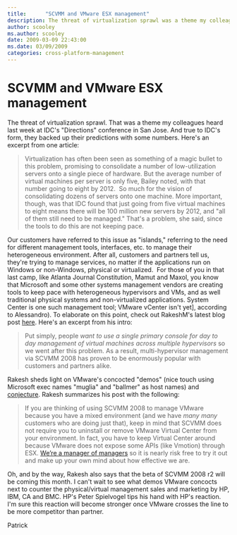 ```yaml
---
title:      "SCVMM and VMware ESX management"
description: The threat of virtualization sprawl was a theme my colleagues heard last week at IDC's Directions conference in San Jose CA.
author: scooley
ms.author: scooley
date: 2009-03-09 22:43:00
ms.date: 03/09/2009
categories: cross-platform-management
---
```

# SCVMM and VMware ESX management

The threat of virtualization sprawl. That was a theme my colleagues heard last week at IDC's "Directions" conference in San Jose. And true to IDC's form, they backed up their predictions with some numbers. Here's an excerpt from one article: 

> Virtualization has often been seen as something of a magic bullet to this problem, promising to consolidate a number of low-utilization servers onto a single piece of hardware. But the average number of virtual machines per server is only five, Bailey noted, with that number going to eight by 2012.  So much for the vision of consolidating dozens of servers onto one machine. More important, though, was that IDC found that just going from five virtual machines to eight means there will be 100 million new servers by 2012, and "all of them still need to be managed." That's a problem, she said, since the tools to do this are not keeping pace. 

Our customers have referred to this issue as "islands," referring to the need for different management tools, interfaces, etc. to manage their heterogeneous environment. After all, customers and partners tell us, they're trying to manage services, no matter if the applications run on Windows or non-Windows, physical or virtualized.  For those of you in that last camp, like Atlanta Journal Constitution, Mamut and Maxol, you know that Microsoft and some other systems management vendors are creating tools to keep pace with heterogeneous hypervisors and VMs, and as well traditional physical systems and non-virtualized applications. System Center is one such management tool; VMware vCenter isn't yet], according to Alessandro). To elaborate on this point, check out RakeshM's latest blog post [here](/archive/blogs/rakeshm/scvmm-2008-and-vmware-management-we-must-be-doing-something-right "RakeshM technet blog post"). Here's an excerpt from his intro: 

> Put simply, people _want to use a single primary console for day to day management of virtual machines across multiple hypervisors_ so we went after this problem. As a result, multi-hypervisor management via SCVMM 2008 has proven to be enormously popular with customers and partners alike.

Rakesh sheds light on VMware's concocted "demos" (nice touch using Microsoft exec names "muglia" and "ballmer" as host names) and [conjecture](https://vcritical.com/2009/03/managing-vi3-with-scvmm-considered-harmful/ "Eric gray blog"). Rakesh summarizes his post with the following: 

> If you are thinking of using SCVMM 2008 to manage VMware because you have a mixed environment (and we have _many many_ customers who are doing just that), keep in mind that SCVMM does not require you to uninstall or remove VMware Virtual Center from your environment. In fact, you have to keep Virtual Center around because VMware does not expose some APIs (like Vmotion) through ESX. [We’re a manager of managers](https://blogs.technet.com/rakeshm/archive/2008/07/28/vmware-and-scvmm-why-do-we-require-virtual-center.aspx "blog") so it is nearly risk free to try it out and make up your own mind about how effective we are. 

Oh, and by the way, Rakesh also says that the beta of SCVMM 2008 r2 will be coming this month. I can't wait to see what demos VMware concocts next to counter the physical/virtual management sales and marketing by HP, IBM, CA and BMC. HP's Peter Spielvogel tips his hand with HP's reaction. I'm sure this reaction will become stronger once VMware crosses the line to be more competitor than partner. 

Patrick
